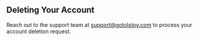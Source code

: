 ## Deleting Your Account

Reach out to the support team at [support@gotolstoy.com](mailto:support@gotolstoy.com) to process your account deletion request.
